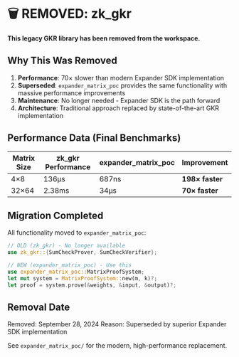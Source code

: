 # 🗑️ REMOVED: zk_gkr

**This legacy GKR library has been removed from the workspace.**

## Why This Was Removed

1. **Performance**: 70× slower than modern Expander SDK implementation
2. **Superseded**: `expander_matrix_poc` provides the same functionality with massive performance improvements
3. **Maintenance**: No longer needed - Expander SDK is the path forward
4. **Architecture**: Traditional approach replaced by state-of-the-art GKR implementation

## Performance Data (Final Benchmarks)

| Matrix Size | zk_gkr Performance | expander_matrix_poc | Improvement |
|-------------|-------------------|-------------------|-------------|
| 4×8 | 136µs | 687ns | **198× faster** |
| 32×64 | 2.38ms | 34µs | **70× faster** |

## Migration Completed

All functionality moved to `expander_matrix_poc`:

```rust
// OLD (zk_gkr) - No longer available
use zk_gkr::{SumCheckProver, SumCheckVerifier};

// NEW (expander_matrix_poc) - Use this
use expander_matrix_poc::MatrixProofSystem;
let mut system = MatrixProofSystem::new(m, k)?;
let proof = system.prove(&weights, &input, &output)?;
```

## Removal Date

Removed: September 28, 2024
Reason: Superseded by superior Expander SDK implementation

See `expander_matrix_poc/` for the modern, high-performance replacement.